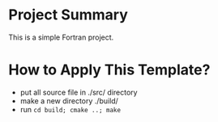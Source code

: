 # Project Summary

This is a simple Fortran project.

# How to Apply This Template?

- put all source file in ./src/ directory
- make a new directory ./build/
- run `cd build; cmake ..; make`
